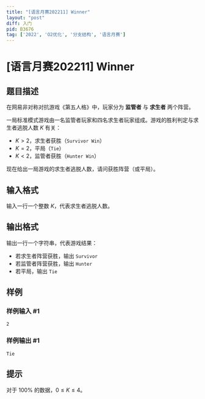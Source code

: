 ```yaml
---
title: "[语言月赛202211] Winner"
layout: "post"
diff: 入门
pid: B3676
tag: ['2022', 'O2优化', '分支结构', '语言月赛']
---
```

# [语言月赛202211] Winner
## 题目描述

在网易非对称对抗游戏《第五人格》中，玩家分为 **监管者** 与 **求生者** 两个阵营。

一局标准模式游戏由一名监管者玩家和四名求生者玩家组成。游戏的胜利判定与求生者逃脱人数 $K$ 有关：

- $K>2$，求生者获胜（$\texttt{Survivor Win}$）
- $K=2$，平局（$\texttt{Tie}$）
- $K<2$，监管者获胜（$\texttt{Hunter Win}$）

现在给出一局游戏的求生者逃脱人数，请问获胜阵营（或平局）。
## 输入格式

输入一行一个整数 $K$，代表求生者逃脱人数。
## 输出格式

输出一行一个字符串，代表游戏结果：

- 若求生者阵营获胜，输出 `Survivor`
- 若监管者阵营获胜，输出 `Hunter`
- 若平局，输出 `Tie`
## 样例

### 样例输入 #1
```
2
```
### 样例输出 #1
```
Tie
```
## 提示

对于 $100\%$ 的数据，$0 \le K \le 4$。
